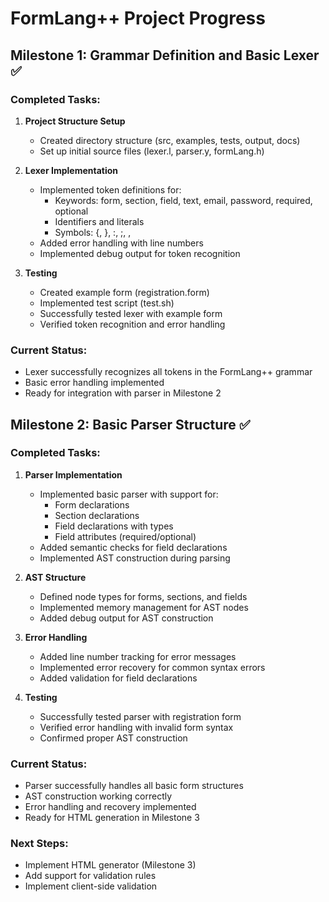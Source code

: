 # FormLang++ Project Progress

## Milestone 1: Grammar Definition and Basic Lexer ✅

### Completed Tasks:
1. **Project Structure Setup**
   - Created directory structure (src, examples, tests, output, docs)
   - Set up initial source files (lexer.l, parser.y, formLang.h)

2. **Lexer Implementation**
   - Implemented token definitions for:
     - Keywords: form, section, field, text, email, password, required, optional
     - Identifiers and literals
     - Symbols: {, }, :, ;, ,
   - Added error handling with line numbers
   - Implemented debug output for token recognition

3. **Testing**
   - Created example form (registration.form)
   - Implemented test script (test.sh)
   - Successfully tested lexer with example form
   - Verified token recognition and error handling

### Current Status:
- Lexer successfully recognizes all tokens in the FormLang++ grammar
- Basic error handling implemented
- Ready for integration with parser in Milestone 2

## Milestone 2: Basic Parser Structure ✅

### Completed Tasks:
1. **Parser Implementation**
   - Implemented basic parser with support for:
     - Form declarations
     - Section declarations
     - Field declarations with types
     - Field attributes (required/optional)
   - Added semantic checks for field declarations
   - Implemented AST construction during parsing

2. **AST Structure**
   - Defined node types for forms, sections, and fields
   - Implemented memory management for AST nodes
   - Added debug output for AST construction

3. **Error Handling**
   - Added line number tracking for error messages
   - Implemented error recovery for common syntax errors
   - Added validation for field declarations

4. **Testing**
   - Successfully tested parser with registration form
   - Verified error handling with invalid form syntax
   - Confirmed proper AST construction

### Current Status:
- Parser successfully handles all basic form structures
- AST construction working correctly
- Error handling and recovery implemented
- Ready for HTML generation in Milestone 3

### Next Steps:
- Implement HTML generator (Milestone 3)
- Add support for validation rules
- Implement client-side validation 